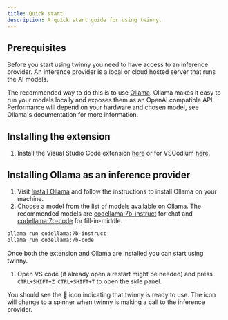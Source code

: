 ```yaml
---
title: Quick start
description: A quick start guide for using twinny.
---
```


## Prerequisites

Before you start using twinny you need to have access to an inference provider.  An inference provider is a local or cloud hosted server that runs the AI models.

The recommended way to do this is to use [Ollama](https://ollama.com/).  Ollama makes it easy to run your models locally and exposes them as an OpenAI compatible API.  Performance will depend on your hardware and chosen model, see Ollama's documentation for more information.

## Installing the extension

1. Install the Visual Studio Code extension [here](https://marketplace.visualstudio.com/items?itemName=rjmacarthy.twinny) or for VSCodium [here](https://open-vsx.org/extension/rjmacarthy/twinny).

## Installing Ollama as an inference provider

1. Visit [Install Ollama](https://ollama.com/) and follow the instructions to install Ollama on your machine.
2. Choose a model from the list of models available on Ollama.  The recommended models are [codellama:7b-instruct](https://ollama.com/library/codellama:instruct) for chat and [codellama:7b-code](https://ollama.com/library/codellama:code) for fill-in-middle.

```sh
ollama run codellama:7b-instruct
ollama run codellama:7b-code
```

Once both the extension and Ollama are installed you can start using twinny.

1. Open VS code (if already open a restart might be needed) and press `CTRL+SHIFT+Z CTRL+SHIFT+T` to open the side panel.

You should see the 🤖 icon indicating that twinny is ready to use. The icon will change to a spinner when twinny is making a call to the inference provider.
